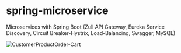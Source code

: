 # spring-microservice
Microservices with Spring Boot (Zull API Gateway, Eureka Service Discovery, Circuit Breaker-Hystrix, Load-Balancing, Swagger, MySQL)

![CustomerProductOrder-Cart](https://user-images.githubusercontent.com/53540870/119582170-be8ccd80-bd89-11eb-86b4-8a8dbb5e2f51.PNG)
